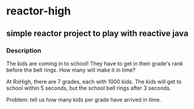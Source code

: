 # reactor-high

## simple reactor project to play with reactive java

### Description
The kids are coming in to school!
They have to get in their grade's rank before the bell rings.
How many will make it in time?

At RxHigh, there are 7 grades, each with 1000 kids.
The kids will get to school within 5 seconds,
but the school bell rings after 3 seconds.

Problem: tell us how many kids per grade have arrived in time.


